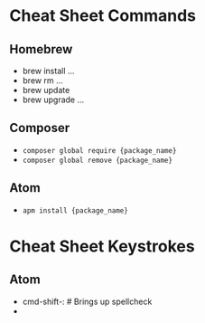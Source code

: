 Cheat Sheet Commands
====================

Homebrew
--------
- brew install ...
- brew rm ...
- brew update
- brew upgrade ...

Composer
--------
- `composer global require {package_name}`
- `composer global remove {package_name}`

Atom
----
- `apm install {package_name}`

Cheat Sheet Keystrokes
======================

Atom
----
- cmd-shift-: # Brings up spellcheck
- 
